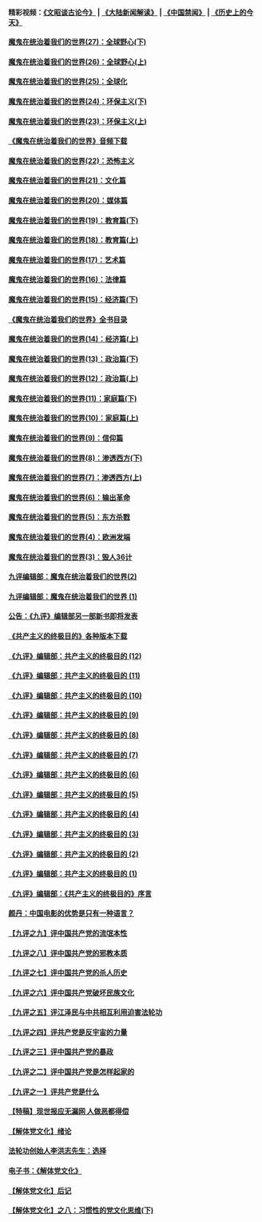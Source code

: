 #### 精彩视频：[《文昭谈古论今》](https://github.com/gfw-breaker/wenzhao/blob/master/README.md?t=12250331) | [《大陆新闻解读》](https://github.com/gfw-breaker/ntdtv-comedy/blob/master/README.md?t=12250331) | [《中国禁闻》](https://github.com/gfw-breaker/ntdtv-news/blob/master/README.md?t=12250331) | [《历史上的今天》](https://github.com/gfw-breaker/today-in-history/blob/master/README.md?t=12250331) 

#### [魔鬼在统治着我们的世界(27)：全球野心(下)](../pages/nsc422/n10928319.md?t=12250331) 

#### [魔鬼在统治着我们的世界(26)：全球野心(上)](../pages/nsc422/n10900318.md?t=12250331) 

#### [魔鬼在统治着我们的世界(25)：全球化](../pages/nsc422/n10788205.md?t=12250331) 

#### [魔鬼在统治着我们的世界(24)：环保主义(下)](../pages/nsc422/n10695307.md?t=12250331) 

#### [魔鬼在统治着我们的世界(23)：环保主义(上)](../pages/nsc422/n10688613.md?t=12250331) 

#### [《魔鬼在统治着我们的世界》音频下载](../pages/nsc422/n10635553.md?t=12250331) 

#### [魔鬼在统治着我们的世界(22)：恐怖主义](../pages/nsc422/n10614727.md?t=12250331) 

#### [魔鬼在统治着我们的世界(21)：文化篇](../pages/nsc422/n10597706.md?t=12250331) 

#### [魔鬼在统治着我们的世界(20)：媒体篇](../pages/nsc422/n10586579.md?t=12250331) 

#### [魔鬼在统治着我们的世界(19)：教育篇(下)](../pages/nsc422/n10564808.md?t=12250331) 

#### [魔鬼在统治着我们的世界(18)：教育篇(上)](../pages/nsc422/n10526970.md?t=12250331) 

#### [魔鬼在统治着我们的世界(17)：艺术篇](../pages/nsc422/n10499093.md?t=12250331) 

#### [魔鬼在统治着我们的世界(16)：法律篇](../pages/nsc422/n10485969.md?t=12250331) 

#### [魔鬼在统治着我们的世界(15)：经济篇(下)](../pages/nsc422/n10469975.md?t=12250331) 

#### [《魔鬼在统治着我们的世界》全书目录](../pages/nsc422/n10464261.md?t=12250331) 

#### [魔鬼在统治着我们的世界(14)：经济篇(上)](../pages/nsc422/n10457370.md?t=12250331) 

#### [魔鬼在统治着我们的世界(13)：政治篇(下)](../pages/nsc422/n10448270.md?t=12250331) 

#### [魔鬼在统治着我们的世界(12)：政治篇(上)](../pages/nsc422/n10444576.md?t=12250331) 

#### [魔鬼在统治着我们的世界(11)：家庭篇(下)](../pages/nsc422/n10440961.md?t=12250331) 

#### [魔鬼在统治着我们的世界(10)：家庭篇(上)](../pages/nsc422/n10435448.md?t=12250331) 

#### [魔鬼在统治着我们的世界(9)：信仰篇](../pages/nsc422/n10432159.md?t=12250331) 

#### [魔鬼在统治着我们的世界(8)：渗透西方(下)](../pages/nsc422/n10429603.md?t=12250331) 

#### [魔鬼在统治着我们的世界(7)：渗透西方(上)](../pages/nsc422/n10426013.md?t=12250331) 

#### [魔鬼在统治着我们的世界(6)：输出革命](../pages/nsc422/n10421536.md?t=12250331) 

#### [魔鬼在统治着我们的世界(5)：东方杀戮](../pages/nsc422/n10417707.md?t=12250331) 

#### [魔鬼在统治着我们的世界(4)：欧洲发端](../pages/nsc422/n10414890.md?t=12250331) 

#### [魔鬼在统治着我们的世界(3)：毁人36计](../pages/nsc422/n10411583.md?t=12250331) 

#### [九评编辑部：魔鬼在统治着我们的世界(2)](../pages/nsc422/n10410036.md?t=12250331) 

#### [九评编辑部：魔鬼在统治着我们的世界 (1)](../pages/nsc422/n10406825.md?t=12250331) 

#### [公告：《九评》编辑部另一部新书即将发表](../pages/nsc422/n10405104.md?t=12250331) 

#### [《共产主义的终极目的》各种版本下载](../pages/nsc422/n10022138.md?t=12250331) 

#### [《九评》编辑部：共产主义的终极目的 (12)](../pages/nsc422/n9933272.md?t=12250331) 

#### [《九评》编辑部：共产主义的终极目的 (11)](../pages/nsc422/n9924973.md?t=12250331) 

#### [《九评》编辑部：共产主义的终极目的 (10)](../pages/nsc422/n9920883.md?t=12250331) 

#### [《九评》编辑部：共产主义的终极目的 (9)](../pages/nsc422/n9916363.md?t=12250331) 

#### [《九评》编辑部：共产主义的终极目的 (8)](../pages/nsc422/n9912488.md?t=12250331) 

#### [《九评》编辑部：共产主义的终极目的 (7)](../pages/nsc422/n9901176.md?t=12250331) 

#### [《九评》编辑部：共产主义的终极目的 (6)](../pages/nsc422/n9899359.md?t=12250331) 

#### [《九评》编辑部：共产主义的终极目的 (5)](../pages/nsc422/n9893174.md?t=12250331) 

#### [《九评》编辑部：共产主义的终极目的 (4)](../pages/nsc422/n9891246.md?t=12250331) 

#### [《九评》编辑部：共产主义的终极目的 (3)](../pages/nsc422/n9879879.md?t=12250331) 

#### [《九评》编辑部：共产主义的终极目的 (2)](../pages/nsc422/n9876205.md?t=12250331) 

#### [《九评》编辑部：共产主义的终极目的 (1)](../pages/nsc422/n9865857.md?t=12250331) 

#### [《九评》编辑部：《共产主义的终极目的》序言](../pages/nsc422/n9862666.md?t=12250331) 

#### [颜丹：中国电影的优势是只有一种语言？](../pages/nsc422/n9583062.md?t=12250331) 

#### [【九评之九】评中国共产党的流氓本性](../pages/nsc422/n737542.md?t=12250331) 

#### [【九评之八】评中国共产党的邪教本质](../pages/nsc422/n735942.md?t=12250331) 

#### [【九评之七】评中国共产党的杀人历史](../pages/nsc422/n733806.md?t=12250331) 

#### [【九评之六】评中国共产党破坏民族文化](../pages/nsc422/n731667.md?t=12250331) 

#### [【九评之五】评江泽民与中共相互利用迫害法轮功](../pages/nsc422/n730058.md?t=12250331) 

#### [【九评之四】评共产党是反宇宙的力量](../pages/nsc422/n727814.md?t=12250331) 

#### [【九评之三】评中国共产党的暴政](../pages/nsc422/n725597.md?t=12250331) 

#### [【九评之二】评中国共产党是怎样起家的](../pages/nsc422/n723946.md?t=12250331) 

#### [【九评之一】评共产党是什么](../pages/nsc422/n722529.md?t=12250331) 

#### [【特稿】现世报应无漏网 人做恶都得偿](../pages/nsc422/n4215167.md?t=12250331) 

#### [【解体党文化】绪论](../pages/nsc422/n1449356.md?t=12250331) 

#### [法轮功创始人李洪志先生：选择](../pages/nsc422/n3580738.md?t=12250331) 

#### [电子书：《解体党文化》](../pages/nsc422/n1573484.md?t=12250331) 

#### [【解体党文化】后记](../pages/nsc422/n1531999.md?t=12250331) 

#### [【解体党文化】之八：习惯性的党文化思维(下)](../pages/nsc422/n1526477.md?t=12250331) 

